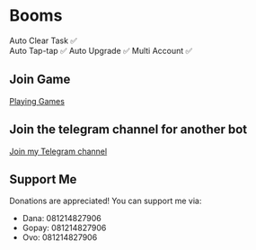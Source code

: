 # Booms

Auto Clear Task ✅  
Auto Tap-tap ✅
Auto Upgrade ✅
Multi Account ✅

## Join Game

[Playing Games](https://t.me/booms_io_bot/start?startapp=bro1580490871)

## Join the telegram channel for another bot

[Join my Telegram channel](https://t.me/dasarpemulung)

## Support Me

Donations are appreciated! You can support me via:

* Dana: 081214827906
* Gopay: 081214827906
* Ovo: 081214827906
